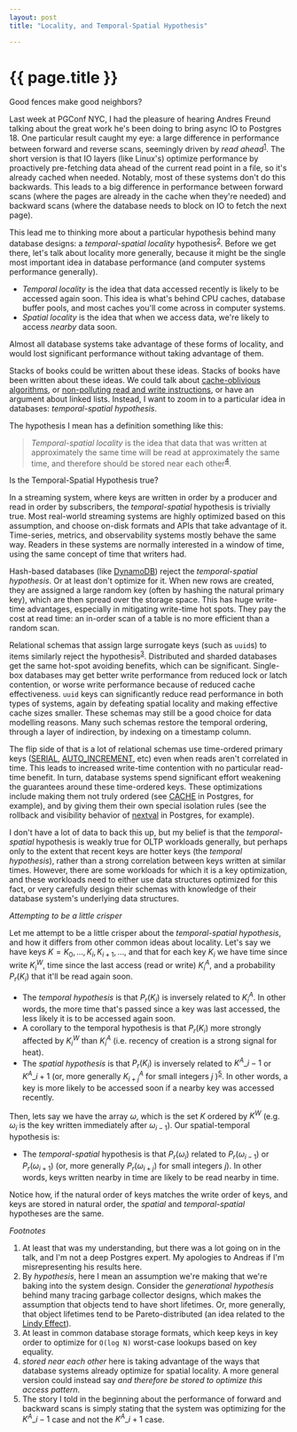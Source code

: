 ```yaml
---
layout: post
title: "Locality, and Temporal-Spatial Hypothesis"

---
```

{{ page.title }}
================

<script>
  MathJax = {
    tex: {inlineMath: [['$', '$'], ['\\(', '\\)']]}
  };
</script>
<script id="MathJax-script" async src="https://cdn.jsdelivr.net/npm/mathjax@3/es5/tex-mml-chtml.js"></script>


<p class="meta">Good fences make good neighbors?</p>

Last week at PGConf NYC, I had the pleasure of hearing Andres Freund talking about the great work he's been doing to bring async IO to Postgres 18. One particular result caught my eye: a large difference in performance between forward and reverse scans, seemingly driven by *read ahead*<sup>[1](#foot1)</sup>. The short version is that IO layers (like Linux's) optimize performance by proactively pre-fetching data ahead of the current read point in a file, so it's already cached when needed. Notably, most of these systems don't do this backwards. This leads to a big difference in performance between forward scans (where the pages are already in the cache when they're needed) and backward scans (where the database needs to block on IO to fetch the next page).

This lead me to thinking more about a particular hypothesis behind many database designs: a *temporal-spatial locality* hypothesis<sup>[2](#foot2)</sup>. Before we get there, let's talk about locality more generally, because it might be the single most important idea in database performance (and computer systems performance generally).

* *Temporal locality* is the idea that data accessed recently is likely to be accessed again soon. This idea is what's behind CPU caches, database buffer pools, and most caches you'll come across in computer systems.
* *Spatial locality* is the idea that when we access data, we're likely to access *nearby* data soon. 

Almost all database systems take advantage of these forms of locality, and would lost significant performance without taking advantage of them.

Stacks of books could be written about these ideas. Stacks of books have been written about these ideas. We could talk about [cache-oblivious algorithms](https://en.wikipedia.org/wiki/Cache-oblivious_algorithm), or [non-polluting read and write instructions](https://developer.arm.com/documentation/dui0801/l/A64-Floating-point-Instructions/STNP--SIMD-and-FP---A64-), or have an argument about linked lists. Instead, I want to zoom in to a particular idea in databases: *temporal-spatial hypothesis*.

The hypothesis I mean has a definition something like this:

> *Temporal-spatial locality* is the idea that data that was written at approximately the same time will be read at approximately the same time, and therefore should be stored near each other<sup>[4](#foot4)</sup>.

Is the Temporal-Spatial Hypothesis true?

In a streaming system, where keys are written in order by a producer and read in order by subscribers, the *temporal-spatial* hypothesis is trivially true. Most real-world streaming systems are highly optimized based on this assumption, and choose on-disk formats and APIs that take advantage of it. Time-series, metrics, and observability systems mostly behave the same way. Readers in these systems are normally interested in a window of time, using the same concept of time that writers had.

Hash-based databases (like [DynamoDB](https://aws.amazon.com/dynamodb/)) reject the *temporal-spatial hypothesis*. Or at least don't optimize for it. When new rows are created, they are assigned a large random key (often by hashing the natural primary key), which are then spread over the storage space. This has huge write-time advantages, especially in mitigating write-time hot spots. They pay the cost at read time: an in-order scan of a table is no more efficient than a random scan.

Relational schemas that assign large surrogate keys (such as `uuid`s) to items similarly reject the hypothesis<sup>[3](#foot3)</sup>. Distributed and sharded databases get the same hot-spot avoiding benefits, which can be significant. Single-box databases may get better write performance from reduced lock or latch contention, or worse write performance because of reduced cache effectiveness. `uuid` keys can significantly reduce read performance in both types of systems, again by defeating spatial locality and making effective cache sizes smaller. These schemas may still be a good choice for data modelling reasons. Many such schemas restore the temporal ordering, through a layer of indirection, by indexing on a timestamp column.

The flip side of that is a lot of relational schemas use time-ordered primary keys ([SERIAL](https://www.postgresql.org/docs/current/datatype-numeric.html#DATATYPE-SERIAL), [AUTO_INCREMENT](https://dev.mysql.com/doc/refman/8.4/en/example-auto-increment.html), etc) even when reads aren't correlated in time. This leads to increased write-time contention with no particular read-time benefit. In turn, database systems spend significant effort weakening the guarantees around these time-ordered keys. These optimizations include making them not truly ordered (see [CACHE](https://www.postgresql.org/docs/current/sql-createsequence.html) in Postgres, for example), and by giving them their own special isolation rules (see the rollback and visibility behavior of [nextval](https://www.postgresql.org/docs/current/functions-sequence.html) in Postgres, for example).

I don't have a lot of data to back this up, but my belief is that the *temporal-spatial* hypothesis is weakly true for OLTP workloads generally, but perhaps only to the extent that recent keys are hotter keys (the *temporal hypothesis*), rather than a strong correlation between keys written at similar times. However, there are some workloads for which it is a key optimization, and these workloads need to either use data structures optimized for this fact, or very carefully design their schemas with knowledge of their database system's underlying data structures.

*Attempting to be a little crisper*

Let me attempt to be a little crisper about the *temporal-spatial hypothesis*, and how it differs from other common ideas about locality. Let's say we have keys $K = {K_0, \ldots, K_i, K_{i+1}, \ldots}$, and that for each key $K_i$ we have time since write $K^{W}_i$, time since the last access (read or write) $K^{A}_i$, and a probability $P_r(K_i)$ that it'll be read again soon. 

* The *temporal hypothesis* is that $P_r(K_i)$ is inversely related to $K^{A}_i$. In other words, the more time that's passed since a key was last accessed, the less likely it is to be accessed again soon.
* A corollary to the temporal hypothesis is that $P_r(K_i)$ more strongly affected by $K^{W}_i$ than $K^{A}_i$ (i.e. recency of creation is a strong signal for heat).
* The *spatial hypothesis* is that $P_r(K_i)$ is inversely related to $K^{A}\_{i-1}$ or $K^{A}\_{i+1}$ (or, more generally $K^{A}_{i+j}$ for small integers $j$ )<sup>[5](#foot5)</sup>. In other words, a key is more likely to be accessed soon if a nearby key was accessed recently.

Then, lets say we have the array $\omega$, which is the set $K$ ordered by $K^W$ (e.g. $\omega_i$ is the key written immediately after $\omega_{i-1}$). Our spatial-temporal hypothesis is:

* The *temporal-spatial* hypothesis is that $P_r(\omega_i)$ related to $P_r(\omega_{i-1})$ or $P_r(\omega_{i+1})$ (or, more generally $P_r(\omega_{i+j})$ for small integers $j$). In other words, keys written nearby in time are likely to be read nearby in time.

Notice how, if the natural order of keys matches the write order of keys, and keys are stored in natural order, the *spatial* and *temporal-spatial* hypotheses are the same.  

*Footnotes*

1. <a name="foot1"></a> At least that was my understanding, but there was a lot going on in the talk, and I'm not a deep Postgres expert. My apologies to Andreas if I'm misrepresenting his results here.
2. <a name="foot2"></a> By *hypothesis*, here I mean an assumption we're making that we're baking into the system design. Consider the *generational hypothesis* behind many tracing garbage collector designs, which makes the assumption that objects tend to have short lifetimes. Or, more generally, that object lifetimes tend to be Pareto-distributed (an idea related to the [Lindy Effect](https://en.wikipedia.org/wiki/Lindy_effect)).
3. <a name="foot3"></a> At least in common database storage formats, which keep keys in key order to optimize for `O(log N)` worst-case lookups based on key equality.
4. <a name="foot4"></a> *stored near each other* here is taking advantage of the ways that database systems already optimize for spatial locality. A more general version could instead say *and therefore be stored to optimize this access pattern*.
5. <a name="foot5"></a> The story I told in the beginning about the performance of forward and backward scans is simply stating that the system was optimizing for the $K^{A}\_{i-1}$ case and not the $K^{A}\_{i+1}$ case.